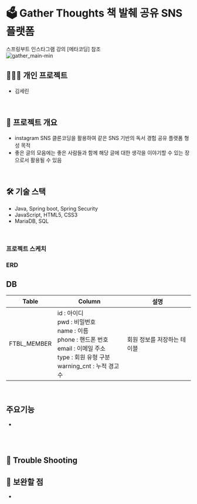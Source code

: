 # 🗳 Gather Thoughts 책 발췌 공유 SNS 플랫폼
스프링부트 인스타그램 강의 [메타코딩] 참조
<br>
![gather_main-min](https://user-images.githubusercontent.com/96467897/162605751-6e8bc321-e1ac-4979-bc1a-f992ec3dc395.gif)

## 👨‍👨‍👧 개인 프로젝트
- 김세린

<br>

## 📃 프로젝트 개요
- instagram SNS 클론코딩을 활용하여 같은 SNS 기반의 독서 경험 공유 플랫폼 형성 목적
- 좋은 글의 모음에는 좋은 사람들과 함께 해당 글에 대한 생각을 이야기할 수 있는 장으로서 활용될 수 있음
<br>

## 🛠 기술 스택
- Java, Spring boot, Spring Security
- JavaScript, HTML5, CSS3
- MariaDB, SQL
<br>

### 프로젝트 스케치

### ERD
## DB

|Table|Column|설명|
|---|---|---|
|FTBL_MEMBER|id : 아이디 <br> pwd : 비밀번호  <br> name : 이름 <br> phone : 핸드폰 번호 <br> email : 이메일 주소 <br> type : 회원 유형 구분 <br> warning_cnt : 누적 경고 수 |회원 정보를 저장하는 테이블|
<br>


## 주요기능
- 
<br>
<br>

## 🧨 Trouble Shooting



## 💊 보완할 점
- 
